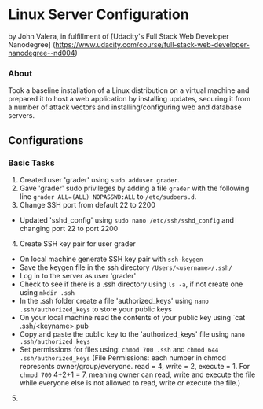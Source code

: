 Linux Server Configuration
=====================
by John Valera, in fulfillment of [Udacity's Full Stack Web Developer Nanodegree]
 (https://www.udacity.com/course/full-stack-web-developer-nanodegree--nd004)


### About
Took a baseline installation of a Linux distribution on a virtual machine and prepared it to host a web application by installing updates, securing it from a number of attack vectors and installing/configuring web and database servers.

## Configurations

### Basic Tasks
1. Created user 'grader' using `sudo adduser grader`.
2. Gave 'grader' sudo privileges by adding a file `grader` with the following line `grader ALL=(ALL) NOPASSWD:ALL` to `/etc/sudoers.d`.
3. Change SSH port from default 22 to 2200
  - Updated 'sshd_config' using `sudo nano /etc/ssh/sshd_config` and changing port 22 to port 2200
4. Create SSH key pair for user grader
  - On local machine generate SSH key pair with `ssh-keygen`
  - Save the keygen file in the ssh directory `/Users/<username>/.ssh/`
  - Log in to the server as user 'grader'
  - Check to see if there is a .ssh directory using `ls -a`, if not create one using `mkdir .ssh`
  - In the .ssh folder create a file 'authorized_keys' using `nano .ssh/authorized_keys` to store your public keys
  - On your local machine read the contents of your public key using `cat .ssh/\<keyname\>.pub
  - Copy and paste the public key to the 'authorized_keys' file using `nano .ssh/authorized_keys`
  - Set permissions for files using: `chmod 700 .ssh` and `chmod 644 .ssh/authorized_keys` (File Permissions: each number in chmod represents owner/group/everyone. read = 4, write = 2, execute = 1. For `chmod 700` 4+2+1 = 7, meaning owner can read, write and execute the file while everyone else is not allowed to read, write or execute the file.) 
5. 

